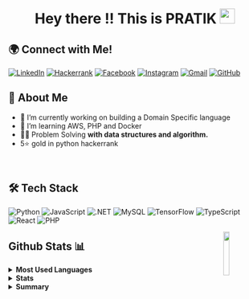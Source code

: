 <h1 align="center"> Hey there !! This is PRATIK <img src="https://raw.githubusercontent.com/MartinHeinz/MartinHeinz/master/wave.gif" width="30px"></h1>

## 🌍 Connect with Me!
[![LinkedIn](https://img.shields.io/badge/LinkedIn-0A66C2?style=for-the-badge&logo=linkedin&logoColor=white)](https://www.linkedin.com/in/pratik-poojary-8a30421b7/)
[![Hackerrank](https://img.shields.io/badge/HackerRank-2EC866?style=for-the-badge&logo=HackerRank&logoColor=white)](https://www.hackerrank.com/ppoojary393/)
[![Facebook](https://img.shields.io/badge/Facebook-1877F2?style=for-the-badge&logo=facebook&logoColor=white)](https://www.facebook.com/pratik.poojary.31/)
[![Instagram](https://img.shields.io/badge/Instagram-E4405F?style=for-the-badge&logo=instagram&logoColor=white)](https://www.instagram.com/pratik.poojary/)
[![Gmail](https://img.shields.io/badge/Gmail-EA4335?style=for-the-badge&logo=gmail&logoColor=white)](mailto:ppoojary393@gmail.com)
[![GitHub](https://img.shields.io/badge/GitHub-181717?style=for-the-badge&logo=github&logoColor=white)](https://github.com/pratik-99/)
<br/>


## 🚀 About Me
- 🔭 I’m currently working on building a Domain Specific language
- 🌱 I’m learning AWS, PHP and Docker
- 👨‍💻 Problem Solving **with data structures and algorithm.** 
- 5⭐ gold in python hackerrank


<br/>

## 🛠️ Tech Stack
  ![Python](https://img.shields.io/badge/Python-3776AB?style=for-the-badge&logo=python&logoColor=white)
  ![JavaScript](https://img.shields.io/badge/JavaScript-F7DF1E?style=for-the-badge&logo=javascript&logoColor=black)
  ![.NET](https://img.shields.io/badge/.NET-512BD4?style=for-the-badge&logo=dotnet&logoColor=white)
  ![MySQL](https://img.shields.io/badge/MySQL-4479A1?style=for-the-badge&logo=mysql&logoColor=white)
  ![TensorFlow](https://img.shields.io/badge/TensorFlow-FF6F00?style=for-the-badge&logo=tensorflow&logoColor=white)
  ![TypeScript](https://img.shields.io/badge/TypeScript-3178C6?style=for-the-badge&logo=typescript&logoColor=white)
  ![React](https://img.shields.io/badge/React-20232A?style=for-the-badge&logo=react&logoColor=61DAFB)
  ![PHP](https://img.shields.io/badge/PHP-777BB4?style=for-the-badge&logo=php&logoColor=white)


<a href="https://github.com/pratik-99/">
  <img align="right" height="15%" width="15%" src="https://media.giphy.com/media/du3J3cXyzhj75IOgvA/giphy.gif">
</a>    
    

## Github Stats 📊
<details>
<summary><b>Most Used Languages</b></summary>
<a href="https://github.com/pratik-99">
  <img align="center" src="https://github-readme-stats.vercel.app/api/top-langs/?username=pratik-99&layout=compact&theme=radical&langs_count=8&hide=html,css">
</a>
</details>
<details>
<summary><b>Stats</b></summary>
  <a href="https://github.com/pratik_99"><img src="https://github-readme-streak-stats.herokuapp.com/?user=pratik_99&theme=algolia" alt="Pratik's GitHub Streak"></a>
</details>
<details>  
<summary><b>Summary</b></summary>
<a href="https://github.com/pratik-99">
  <img align="center" src="https://github-readme-stats.vercel.app/api?username=pratik-99&show_icons=true&theme=radical">
</a>
</details>


<!--
**pratik-99/pratik-99** is a ✨ _special_ ✨ repository because its `README.md` (this file) appears on your GitHub profile.

Here are some ideas to get you started:

- 🔭 I’m currently working on ...
- 🌱 I’m currently learning ...
- 👯 I’m looking to collaborate on ...
- 🤔 I’m looking for help with ...
- 💬 Ask me about ...
- 📫 How to reach me: ...
- 😄 Pronouns: ...
- ⚡ Fun fact: ...
-->
